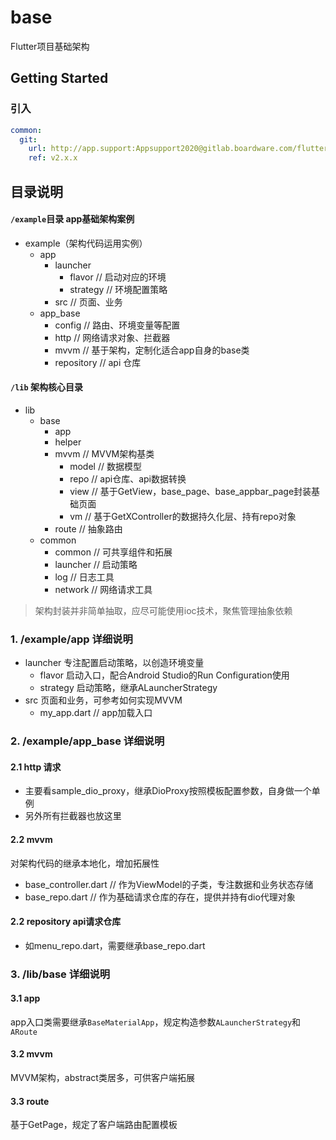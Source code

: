 # base

Flutter项目基础架构

## Getting Started

### 引入

```yaml
common:
  git:
    url: http://app.support:Appsupport2020@gitlab.boardware.com/flutter-framework/base.git
    ref: v2.x.x
```

## 目录说明

#### `/example`目录 app基础架构案例

- example（架构代码运用实例）
  - app
    - launcher
      - flavor // 启动对应的环境
      - strategy // 环境配置策略
    - src // 页面、业务
  - app_base
    - config // 路由、环境变量等配置
    - http // 网络请求对象、拦截器
    - mvvm // 基于架构，定制化适合app自身的base类
    - repository // api 仓库

#### `/lib` 架构核心目录
- lib
  - base 
    - app
    - helper
    - mvvm // MVVM架构基类
      - model // 数据模型
      - repo // api仓库、api数据转换
      - view // 基于GetView<C>，base_page、base_appbar_page封装基础页面
      - vm // 基于GetXController的数据持久化层、持有repo对象
    - route // 抽象路由
  - common 
    - common // 可共享组件和拓展
    - launcher // 启动策略
    - log // 日志工具
    - network // 网络请求工具

> 架构封装并非简单抽取，应尽可能使用ioc技术，聚焦管理抽象依赖

### 1. /example/app 详细说明

- launcher 专注配置启动策略，以创造环境变量
  - flavor 启动入口，配合Android Studio的Run Configuration使用
  - strategy 启动策略，继承ALauncherStrategy
- src 页面和业务，可参考如何实现MVVM
  - my_app.dart // app加载入口

### 2. /example/app_base 详细说明

#### 2.1 http 请求

- 主要看sample_dio_proxy，继承DioProxy按照模板配置参数，自身做一个单例
- 另外所有拦截器也放这里

#### 2.2 mvvm 

对架构代码的继承本地化，增加拓展性

- base_controller.dart // 作为ViewModel的子类，专注数据和业务状态存储
- base_repo.dart // 作为基础请求仓库的存在，提供并持有dio代理对象

#### 2.2 repository api请求仓库

- 如menu_repo.dart，需要继承base_repo.dart

### 3. /lib/base 详细说明

#### 3.1 app

app入口类需要继承`BaseMaterialApp`，规定构造参数`ALauncherStrategy`和`ARoute`

#### 3.2 mvvm

MVVM架构，abstract类居多，可供客户端拓展

#### 3.3 route

基于GetPage，规定了客户端路由配置模板